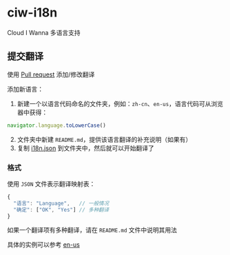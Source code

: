 # ciw-i18n
Cloud I Wanna 多语言支持

## 提交翻译
使用 [Pull request](https://help.github.com/articles/creating-a-pull-request/) 添加/修改翻译

添加新语言：

1. 新建一个以语言代码命名的文件夹，例如：``zh-cn``、``en-us``，语言代码可从浏览器中获得：
```js
navigator.language.toLowerCase()
```
2. 文件夹中新建 ``README.md``，提供该语言翻译的补充说明（如果有）
3. 复制 [i18n.json](./i18n.json) 到文件夹中，然后就可以开始翻译了

### 格式
使用 ``JSON`` 文件表示翻译映射表：
```js
{
  "语言": "Language",   // 一般情况
  "确定": ["OK", "Yes"] // 多种翻译
}
```
如果一个翻译项有多种翻译，请在 ``README.md`` 文件中说明其用法

具体的实例可以参考 [en-us](./en-us)

